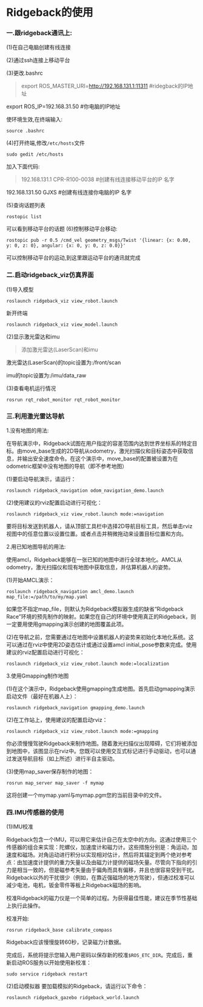 # Ridgeback的使用


### 一.跟ridgeback通讯上:
(1)在自己电脑创建有线连接

(2)通过ssh连接上移动平台

(3)更改.bashrc
>export ROS_MASTER_URI=http://192.168.131.1:11311   #ridegback的IP地址
>
export ROS_IP=192.168.31.50     #你电脑的IP地址

使环境生效,在终端输入:
```
source .bashrc
```
(4)打开终端,修改`/etc/hosts`文件
```
sudo gedit /etc/hosts
```
加入下面代码:
>192.168.131.1 CPR-R100-0038     #创建有线连接移动平台的IP 名字
>
192.168.131.50 GJXS     #创建有线连接你电脑的IP 名字

(5)查询话题列表
```
rostopic list
```
可以看到移动平台的话题
(6)控制移动平台移动:
```
rostopic pub -r 0.5 /cmd_vel geometry_msgs/Twist '{linear: {x: 0.00, y: 0, z: 0}, angular: {x: 0, y: 0, z: 0.0}}' 
```
可以控制移动平台的运动,到这里跟运动平台的通讯就完成

### 二.启动ridgeback_viz仿真界面
(1)导入模型
```
roslaunch ridgeback_viz view_robot.launch
```
新开终端
```
roslaunch ridgeback_viz view_model.launch
```

(2)显示激光雷达和imu
>添加激光雷达(LaserScan)和imu
>
激光雷达(LaserScan)的topic设置为:/front/scan
>
imu的topic设置为:/imu/data_raw

(3)查看电机运行情况
```
rosrun rqt_robot_monitor rqt_robot_monitor
```

### 三.利用激光雷达导航
1.没有地图的用法:

在导航演示中，Ridgeback试图在用户指定的容差范围内达到世界坐标系的特定目标。由move_base生成的2D导航从odometry，激光扫描仪和目标姿态中获取信息，并输出安全速度命令。在这个演示中，move_base的配置被设置为在odometric框架中没有地图的导航（即不参考地图）

(1)要启动导航演示，请运行：
```
roslaunch ridgeback_navigation odom_navigation_demo.launch
```

(2)使用建议的rviz配置启动进行可视化：
```
roslaunch ridgeback_viz view_robot.launch mode:=navigation
```
要将目标发送到机器人，请从顶部工具栏中选择2D导航目标工具，然后单击rviz视图中的任意位置以设置位置。或者点击并稍微拖动来设置目标位置和方向。

2.用已知地图导航的用法:

使用amcl，Ridgeback能够在一张已知的地图中进行全球本地化。AMCL从odometry，激光扫描仪和现有地图中获取信息，并估算机器人的姿势。

(1)开始AMCL演示：
```
roslaunch ridgeback_navigation amcl_demo.launch map_file:=/path/to/my/map.yaml
```
如果您不指定map_file，则默认为Ridgeback模拟器生成的缺省“Ridgeback Race”环境的预先制作的映射。如果您在自己的环境中使用真正的Ridgeback，则一定要用使用gmapping演示创建的地图覆盖此项。

(2)在导航之前，您需要通过在地图中设置机器人的姿势来初始化本地化系统。这可以通过在rviz中使用2D姿态估计或通过设置amcl initial_pose参数来完成。使用建议的rviz配置启动进行可视化：
```
roslaunch ridgeback_viz view_robot.launch mode:=localization
```

3.使用Gmapping制作地图

(1)在这个演示中，Ridgeback使用gmapping生成地图。首先启动gmapping演示启动文件（最好在机器人上）：
```
roslaunch ridgeback_navigation gmapping_demo.launch
```
(2)在工作站上，使用建议的配置启动rviz：
```
roslaunch ridgeback_viz view_robot.launch mode:=gmapping
```
你必须慢慢驾驶Ridgeback来制作地图。随着激光扫描仪出现障碍，它们将被添加到地图中，该图显示在rviz中。您既可以使用交互式标记进行手动驱动，也可以通过发送导航目标（如上所述）进行半自主驱动。

(3)使用map_saver保存制作的地图：
```
rosrun map_server map_saver -f mymap
```
这将创建一个mymap.yaml与mymap.pgm您的当前目录中的文件。

### 四.IMU传感器的使用
(1)IMU校准

Ridgeback包含一个IMU，可以用它来估计自己在太空中的方向。这通过使用三个传感器的组合来实现：陀螺仪，加速度计和磁力计。这些措施分别是：角运动，加速度和磁场。对角运动进行积分以实现相对估计，然后将其锚定到两个绝对参考点：由加速度计提供的重力矢量以及由磁力计提供的磁场矢量。尽管向下指向的引力是相当一致的，但是磁参考矢量由于偏角而具有偏移，并且也很容易受到干扰。Ridgeback以外的干扰很少（例如，在靠近强磁场的地方驾驶），但通过校准可以减少电池，电机，钣金零件等板上Ridgeback磁场的影响。

校准Ridgeback的磁力仪是一个简单的过程。为获得最佳性能，建议在季节性基础上执行此操作。

校准开始:
```
rosrun ridgeback_base calibrate_compass
```
Ridgeback应该慢慢旋转60秒，记录磁力计数据。

完成后，系统将提示您输入用户密码以保存新的校准`$ROS_ETC_DIR`。完成后，重新启动ROS服务以开始使用新校准：
```
sudo service ridgeback restart
```
(2)启动模拟器
要加载模拟的Ridgeback，请运行以下命令：
```
roslaunch ridgeback_gazebo ridgeback_world.launch
```